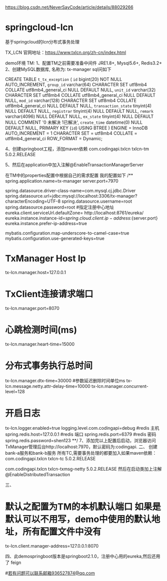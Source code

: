 https://blog.csdn.net/NeverSayCode/article/details/88029266
# springcloud-lcn
基于springcloud的lcn分布式事务处理

TX_LCN 官网地址：https://www.txlcn.org/zh-cn/index.html

demo环境
TM:
1、配置TM之前需要准备中间件 JRE1.8+, Mysql5.6+, Redis3.2+
2、创建MySQL数据库, 名称为: tx-manager sql问如下

CREATE TABLE `t_tx_exception`  (
  `id` bigint(20) NOT NULL AUTO_INCREMENT,
  `group_id` varchar(64) CHARACTER SET utf8mb4 COLLATE utf8mb4_general_ci NULL DEFAULT NULL,
  `unit_id` varchar(32) CHARACTER SET utf8mb4 COLLATE utf8mb4_general_ci NULL DEFAULT NULL,
  `mod_id` varchar(128) CHARACTER SET utf8mb4 COLLATE utf8mb4_general_ci NULL DEFAULT NULL,
  `transaction_state` tinyint(4) NULL DEFAULT NULL,
  `registrar` tinyint(4) NULL DEFAULT NULL,
  `remark` varchar(4096) NULL DEFAULT  NULL,
  `ex_state` tinyint(4) NULL DEFAULT NULL COMMENT '0 未解决 1已解决',
  `create_time` datetime(0) NULL DEFAULT NULL,
  PRIMARY KEY (`id`) USING BTREE
) ENGINE = InnoDB AUTO_INCREMENT = 1 CHARACTER SET = utf8mb4 COLLATE = utf8mb4_general_ci ROW_FORMAT = Dynamic;

4、创建springboot工程，添加maven依赖
<dependency>
    <groupId>com.codingapi.txlcn</groupId>
    <artifactId>txlcn-tm</artifactId>
    <version>5.0.2.RELEASE</version>
</dependency>

5、然后在application中加入注解@EnableTransactionManagerServer

在TM中的properties配置中根据自己的需求配置
我的配置如下
/**
spring.application.name=tx-manager
server.port=7970

spring.datasource.driver-class-name=com.mysql.cj.jdbc.Driver
spring.datasource.url=jdbc:mysql://localhost:3306/tx-manager?characterEncoding=UTF-8
spring.datasource.username=root
spring.datasource.password=root
#指定注册中心地址
eureka.client.serviceUrl.defaultZone= http://localhost:8761/eureka/
eureka.instance.instance-id=${spring.cloud.client.ip-address}:${server.port}
eureka.instance.prefer-ip-address=true

mybatis.configuration.map-underscore-to-camel-case=true
mybatis.configuration.use-generated-keys=true

# TxManager Host Ip
tx-lcn.manager.host=127.0.0.1
# TxClient连接请求端口
tx-lcn.manager.port=8070
# 心跳检测时间(ms)
tx-lcn.manager.heart-time=15000
# 分布式事务执行总时间
tx-lcn.manager.dtx-time=30000
#参数延迟删除时间单位ms
tx-lcn.message.netty.attr-delay-time=10000
tx-lcn.manager.concurrent-level=128
# 开启日志
tx-lcn.logger.enabled=true
logging.level.com.codingapi=debug
#redis 主机
spring.redis.host=127.0.0.1
#redis 端口
spring.redis.port=6379
#redis 密码
spring.redis.password=shen123
**/
7、添加完以上配置后启动，浏览器访问TxManager管理后台http://localhost:7970，默认密码为:codingapi.
二、
创建bank-a服务和bank-b服务
所有TC,需要事务处理的都要加入如果maven依赖：
 <dependency>
     <groupId>com.codingapi.txlcn</groupId>
     <artifactId>txlcn-tc</artifactId>
     <version>5.0.2.RELEASE</version>
 </dependency>

 <dependency>
     <groupId>com.codingapi.txlcn</groupId>
     <artifactId>txlcn-txmsg-netty</artifactId>
     <version>5.0.2.RELEASE</version>
 </dependency>
 然后在启动类加上注解@EnableDistributedTransaction

三、
# 默认之配置为TM的本机默认端口 如果是默认可以不用写，demo中使用的默认地址，所有配置文件中没有
tx-lcn.client.manager-address=127.0.0.1:8070 

四、此demospringboot版本是springboot2.1.0，注册中心用的eureka,然后还用了 feign

#若有问题可以联系邮箱936527874@qq.com

